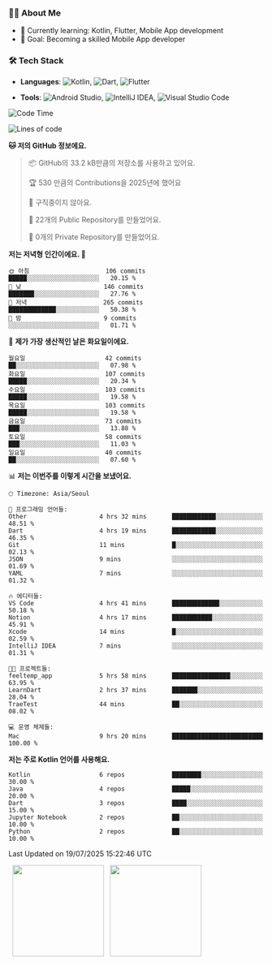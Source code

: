 ### 👨‍💻 About Me
- 🌱 Currently learning: Kotlin, Flutter, Mobile App development
- 🎯 Goal: Becoming a skilled Mobile App developer

### 🛠 Tech Stack
- **Languages**: ![Kotlin](https://img.shields.io/badge/Kotlin-0095D5?style=flat-square&logo=kotlin&logoColor=white), ![Dart](https://img.shields.io/badge/Dart-0175C2?style=flat-square&logo=dart&logoColor=white), ![Flutter](https://img.shields.io/badge/Flutter-02569B?style=flat-square&logo=flutter&logoColor=white)

- **Tools**:
![Android Studio](https://img.shields.io/badge/Android%20Studio-3DDC84?style=flat-square&logo=android-studio&logoColor=white), 
![IntelliJ IDEA](https://img.shields.io/badge/IntelliJ%20IDEA-000000?style=flat-square&logo=intellij-idea&logoColor=white), 
![Visual Studio Code](https://img.shields.io/badge/VS%20Code-007ACC?style=flat-square&logo=visual-studio-code&logoColor=white)

<!--START_SECTION:waka-->
![Code Time](http://img.shields.io/badge/Code%20Time-218%20hrs%2032%20mins-blue)

![Lines of code](https://img.shields.io/badge/%EC%A0%80%EB%8A%94%20%EC%97%AC%ED%83%9C%EA%B9%8C%EC%A7%80%20-299.1%20thousand%20%EC%A4%84%EC%9D%98%20%EC%BD%94%EB%93%9C%EB%A5%BC%20%EC%9E%91%EC%84%B1%ED%96%88%EC%96%B4%EC%9A%94.-blue)

**🐱 저의 GitHub 정보에요.** 

> 📦 GitHub의 33.2 kB만큼의 저장소를 사용하고 있어요. 
 > 
> 🏆 530 만큼의 Contributions을 2025년에 했어요
 > 
> 🚫 구직중이지 않아요.
 > 
> 📜 22개의 Public Repository를 만들었어요. 
 > 
> 🔑 0개의 Private Repository를 만들었어요. 
 > 
**저는 저녁형 인간이에요. 🦉** 

```text
🌞 아침                     106 commits         █████░░░░░░░░░░░░░░░░░░░░   20.15 % 
🌆 낮　                     146 commits         ███████░░░░░░░░░░░░░░░░░░   27.76 % 
🌃 저녁                     265 commits         █████████████░░░░░░░░░░░░   50.38 % 
🌙 밤　                     9 commits           ░░░░░░░░░░░░░░░░░░░░░░░░░   01.71 % 
```
📅 **제가 가장 생산적인 날은 화요일이에요.** 

```text
월요일                      42 commits          ██░░░░░░░░░░░░░░░░░░░░░░░   07.98 % 
화요일                      107 commits         █████░░░░░░░░░░░░░░░░░░░░   20.34 % 
수요일                      103 commits         █████░░░░░░░░░░░░░░░░░░░░   19.58 % 
목요일                      103 commits         █████░░░░░░░░░░░░░░░░░░░░   19.58 % 
금요일                      73 commits          ███░░░░░░░░░░░░░░░░░░░░░░   13.88 % 
토요일                      58 commits          ███░░░░░░░░░░░░░░░░░░░░░░   11.03 % 
일요일                      40 commits          ██░░░░░░░░░░░░░░░░░░░░░░░   07.60 % 
```


📊 **저는 이번주를 이렇게 시간을 보냈어요.** 

```text
🕑︎ Timezone: Asia/Seoul

💬 프로그래밍 언어들: 
Other                    4 hrs 32 mins       ████████████░░░░░░░░░░░░░   48.51 % 
Dart                     4 hrs 19 mins       ████████████░░░░░░░░░░░░░   46.35 % 
Git                      11 mins             █░░░░░░░░░░░░░░░░░░░░░░░░   02.13 % 
JSON                     9 mins              ░░░░░░░░░░░░░░░░░░░░░░░░░   01.69 % 
YAML                     7 mins              ░░░░░░░░░░░░░░░░░░░░░░░░░   01.32 % 

🔥 에디터들: 
VS Code                  4 hrs 41 mins       █████████████░░░░░░░░░░░░   50.18 % 
Notion                   4 hrs 17 mins       ███████████░░░░░░░░░░░░░░   45.91 % 
Xcode                    14 mins             █░░░░░░░░░░░░░░░░░░░░░░░░   02.59 % 
IntelliJ IDEA            7 mins              ░░░░░░░░░░░░░░░░░░░░░░░░░   01.31 % 

🐱‍💻 프로젝트들: 
feeltemp_app             5 hrs 58 mins       ████████████████░░░░░░░░░   63.95 % 
LearnDart                2 hrs 37 mins       ███████░░░░░░░░░░░░░░░░░░   28.04 % 
TraeTest                 44 mins             ██░░░░░░░░░░░░░░░░░░░░░░░   08.02 % 

💻 운영 체제들: 
Mac                      9 hrs 20 mins       █████████████████████████   100.00 % 
```

**저는 주로 Kotlin 언어를 사용해요.** 

```text
Kotlin                   6 repos             ████████░░░░░░░░░░░░░░░░░   30.00 % 
Java                     4 repos             █████░░░░░░░░░░░░░░░░░░░░   20.00 % 
Dart                     3 repos             ████░░░░░░░░░░░░░░░░░░░░░   15.00 % 
Jupyter Notebook         2 repos             ██░░░░░░░░░░░░░░░░░░░░░░░   10.00 % 
Python                   2 repos             ██░░░░░░░░░░░░░░░░░░░░░░░   10.00 % 
```




 Last Updated on 19/07/2025 15:22:46 UTC
<!--END_SECTION:waka-->

<p>
  <img height="180em" src="https://github-readme-stats.vercel.app/api?username=JongHyun070105&show_icons=true&include_all_commits=true&bg_color=0d1117&title_color=ffffff&text_color=c9d1d9&icon_color=79ff97">
  <img height="180em" src="https://github-readme-stats.vercel.app/api/top-langs/?username=JongHyun070105&layout=compact&langs_count=4&bg_color=0d1117&title_color=ffffff&text_color=c9d1d9&hide=php,jupyter%20notebook&hide_repo=EcoStep,mimir,git-session">
</p>
